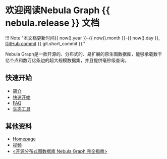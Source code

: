 # 欢迎阅读Nebula Graph {{ nebula.release }} 文档

!!! Note "本文档更新时间{{ now().year }}-{{ now().month }}-{{ now().day }}, [GitHub commit](https://github.com/vesoft-inc/nebula-docs-cn/tree/v2.0.1) {{ git.short_commit }}."

Nebula Graph是一款开源的、分布式的、易扩展的原生图数据库，能够承载数千亿个点和数万亿条边的超大规模数据集，并且提供毫秒级查询。

## 快速开始

* [简介](1.introduction/1.what-is-nebula-graph.md)
* [快速开始](2.quick-start/1.quick-start-workflow.md)
* [FAQ](2.quick-start/0.FAQ.md)
* [生态工具](2.quick-start/6.eco-tool-version.md)

## 其他资料

- [Homepage](https://nebula-graph.com.cn/)
- [视频](https://space.bilibili.com/472621355)
- [<开源分布式图数据库 Nebula Graph 完全指南>](https://docs.nebula-graph.com.cn/site/pdf/NebulaGraph-book.pdf)

